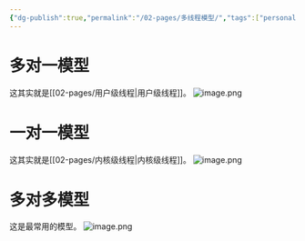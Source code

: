 ```yaml
---
{"dg-publish":true,"permalink":"/02-pages/多线程模型/","tags":["personal/blog","os"]}
---
```


# 多对一模型
这其实就是[[02-pages/用户级线程\|用户级线程]]。
![image.png](https://yelanyanyu-img-bed.oss-cn-hangzhou.aliyuncs.com/img/blog/2024/07/20240723193019.png)

# 一对一模型
这其实就是[[02-pages/内核级线程\|内核级线程]]。
![image.png](https://yelanyanyu-img-bed.oss-cn-hangzhou.aliyuncs.com/img/blog/2024/07/20240723193012.png)

# 多对多模型
这是最常用的模型。
![image.png](https://yelanyanyu-img-bed.oss-cn-hangzhou.aliyuncs.com/img/blog/2024/07/20240723193026.png)

